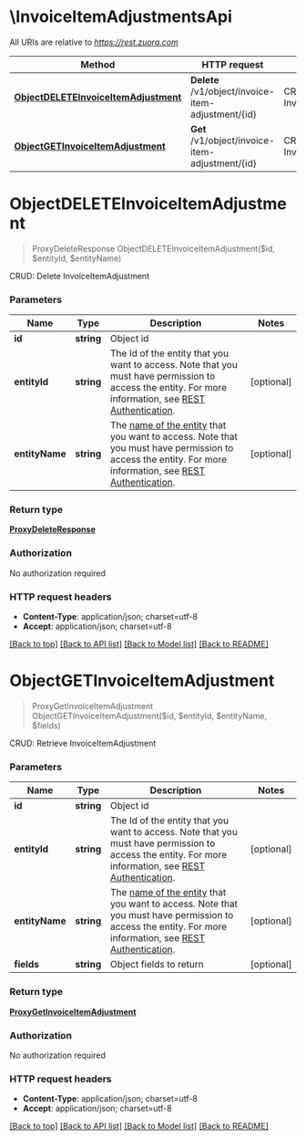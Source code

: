 # \InvoiceItemAdjustmentsApi

All URIs are relative to *https://rest.zuora.com*

Method | HTTP request | Description
------------- | ------------- | -------------
[**ObjectDELETEInvoiceItemAdjustment**](InvoiceItemAdjustmentsApi.md#ObjectDELETEInvoiceItemAdjustment) | **Delete** /v1/object/invoice-item-adjustment/{id} | CRUD: Delete InvoiceItemAdjustment
[**ObjectGETInvoiceItemAdjustment**](InvoiceItemAdjustmentsApi.md#ObjectGETInvoiceItemAdjustment) | **Get** /v1/object/invoice-item-adjustment/{id} | CRUD: Retrieve InvoiceItemAdjustment


# **ObjectDELETEInvoiceItemAdjustment**
> ProxyDeleteResponse ObjectDELETEInvoiceItemAdjustment($id, $entityId, $entityName)

CRUD: Delete InvoiceItemAdjustment




### Parameters

Name | Type | Description  | Notes
------------- | ------------- | ------------- | -------------
 **id** | **string**| Object id | 
 **entityId** | **string**| The Id of the entity that you want to access. Note that you must have permission to access the entity. For more information, see [REST Authentication](https://www.zuora.com/developer/api-reference/#section/Authentication/Entity-Id-and-Entity-Name). | [optional] 
 **entityName** | **string**| The [name of the entity](https://knowledgecenter.zuora.com/BB_Introducing_Z_Business/Multi-entity/B_Introduction_to_Entity_and_Entity_Hierarchy#Name_and_Display_Name) that you want to access. Note that you must have permission to access the entity. For more information, see [REST Authentication](https://www.zuora.com/developer/api-reference/#section/Authentication/Entity-Id-and-Entity-Name). | [optional] 

### Return type

[**ProxyDeleteResponse**](ProxyDeleteResponse.md)

### Authorization

No authorization required

### HTTP request headers

 - **Content-Type**: application/json; charset=utf-8
 - **Accept**: application/json; charset=utf-8

[[Back to top]](#) [[Back to API list]](../README.md#documentation-for-api-endpoints) [[Back to Model list]](../README.md#documentation-for-models) [[Back to README]](../README.md)

# **ObjectGETInvoiceItemAdjustment**
> ProxyGetInvoiceItemAdjustment ObjectGETInvoiceItemAdjustment($id, $entityId, $entityName, $fields)

CRUD: Retrieve InvoiceItemAdjustment




### Parameters

Name | Type | Description  | Notes
------------- | ------------- | ------------- | -------------
 **id** | **string**| Object id | 
 **entityId** | **string**| The Id of the entity that you want to access. Note that you must have permission to access the entity. For more information, see [REST Authentication](https://www.zuora.com/developer/api-reference/#section/Authentication/Entity-Id-and-Entity-Name). | [optional] 
 **entityName** | **string**| The [name of the entity](https://knowledgecenter.zuora.com/BB_Introducing_Z_Business/Multi-entity/B_Introduction_to_Entity_and_Entity_Hierarchy#Name_and_Display_Name) that you want to access. Note that you must have permission to access the entity. For more information, see [REST Authentication](https://www.zuora.com/developer/api-reference/#section/Authentication/Entity-Id-and-Entity-Name). | [optional] 
 **fields** | **string**| Object fields to return | [optional] 

### Return type

[**ProxyGetInvoiceItemAdjustment**](ProxyGetInvoiceItemAdjustment.md)

### Authorization

No authorization required

### HTTP request headers

 - **Content-Type**: application/json; charset=utf-8
 - **Accept**: application/json; charset=utf-8

[[Back to top]](#) [[Back to API list]](../README.md#documentation-for-api-endpoints) [[Back to Model list]](../README.md#documentation-for-models) [[Back to README]](../README.md)

